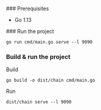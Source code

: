 ### Prerequisites
* Go 1.13


### Run the project

```
go run cmd/main.go serve --l 9090
```


### Build & run the project

Build 
```
go build -o dist/chain cmd/main.go
```
Run 
```
dist/chain serve --l 9090
```
